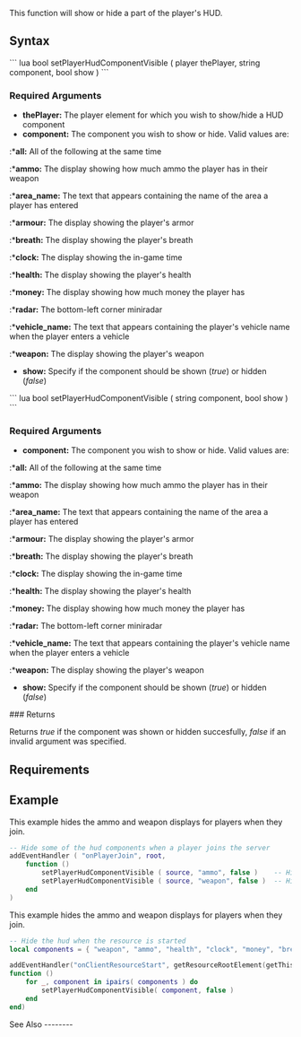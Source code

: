This function will show or hide a part of the player's HUD.

Syntax
------

<section name="Server" class="server" show="true">
``` lua
bool setPlayerHudComponentVisible ( player thePlayer, string component, bool show )
```

### Required Arguments

-   **thePlayer:** The player element for which you wish to show/hide a HUD component
-   **component:** The component you wish to show or hide. Valid values are:

:\***all:** All of the following at the same time

:\***ammo:** The display showing how much ammo the player has in their weapon

:\***area\_name:** The text that appears containing the name of the area a player has entered

:\***armour:** The display showing the player's armor

:\***breath:** The display showing the player's breath

:\***clock:** The display showing the in-game time

:\***health:** The display showing the player's health

:\***money:** The display showing how much money the player has

:\***radar:** The bottom-left corner miniradar

:\***vehicle\_name:** The text that appears containing the player's vehicle name when the player enters a vehicle

:\***weapon:** The display showing the player's weapon

-   **show:** Specify if the component should be shown (*true*) or hidden (*false*)

</section>
<section name="Client" class="client" show="true">
``` lua
bool setPlayerHudComponentVisible ( string component, bool show )
```

### Required Arguments

-   **component:** The component you wish to show or hide. Valid values are:

:\***all:** All of the following at the same time

:\***ammo:** The display showing how much ammo the player has in their weapon

:\***area\_name:** The text that appears containing the name of the area a player has entered

:\***armour:** The display showing the player's armor

:\***breath:** The display showing the player's breath

:\***clock:** The display showing the in-game time

:\***health:** The display showing the player's health

:\***money:** The display showing how much money the player has

:\***radar:** The bottom-left corner miniradar

:\***vehicle\_name:** The text that appears containing the player's vehicle name when the player enters a vehicle

:\***weapon:** The display showing the player's weapon

-   **show:** Specify if the component should be shown (*true*) or hidden (*false*)

</section>
### Returns

Returns *true* if the component was shown or hidden succesfully, *false* if an invalid argument was specified.

Requirements
------------

Example
-------

<section name="Server" class="server" show="true">
This example hides the ammo and weapon displays for players when they join.

``` lua
-- Hide some of the hud components when a player joins the server
addEventHandler ( "onPlayerJoin", root, 
    function ()
        setPlayerHudComponentVisible ( source, "ammo", false )    -- Hide the ammo displays for the newly joined player
        setPlayerHudComponentVisible ( source, "weapon", false )  -- Hide the weapon displays for the newly joined player
    end
)
```

</section>
<section name="Client" class="client" show="true">
This example hides the ammo and weapon displays for players when they join.

``` lua
-- Hide the hud when the resource is started
local components = { "weapon", "ammo", "health", "clock", "money", "breath", "armour", "wanted" }

addEventHandler("onClientResourceStart", getResourceRootElement(getThisResource()),
function ()
    for _, component in ipairs( components ) do
        setPlayerHudComponentVisible( component, false )
    end
end)
```

</section>
See Also
--------
